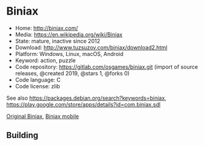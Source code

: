 # Biniax

- Home: http://biniax.com/
- Media: https://en.wikipedia.org/wiki/Biniax
- State: mature, inactive since 2012
- Download: http://www.tuzsuzov.com/biniax/download2.html
- Platform: Windows, Linux, macOS, Android
- Keyword: action, puzzle
- Code repository: https://gitlab.com/osgames/biniax.git (import of source releases, @created 2019, @stars 1, @forks 0)
- Code language: C
- Code license: zlib

See also https://packages.debian.org/search?keywords=biniax, https://play.google.com/store/apps/details?id=com.biniax.sdl

[Original Biniax](http://www.tuzsuzov.com/biniax/index1.htm), [Biniax mobile](http://biniax.com/mobile)

## Building
